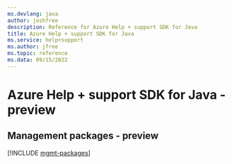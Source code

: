 ```yaml
---
ms.devlang: java
author: joshfree
description: Reference for Azure Help + support SDK for Java
title: Azure Help + support SDK for Java
ms.service: help+support
ms.author: jfree
ms.topic: reference
ms.data: 09/15/2022
---
```

# Azure Help + support SDK for Java - preview

## Management packages - preview
[!INCLUDE [mgmt-packages](help-+-support-mgmt-index.md)]